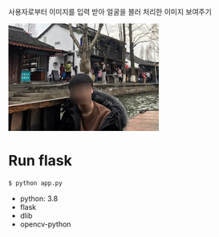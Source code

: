 사용자로부터 이미지를 입력 받아 얼굴을 블러 처리한 이미지 보여주기

![blurred image.](https://github.com/denev6/deep-learning-codes/blob/main/dlib-flask/static/img/sample.jpeg)


# Run flask

```bash
$ python app.py
```

- python: 3.8
- flask
- dlib
- opencv-python